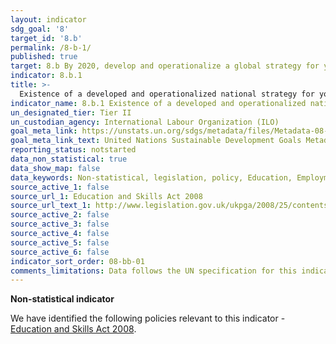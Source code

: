 ```yaml
---
layout: indicator
sdg_goal: '8'
target_id: '8.b'
permalink: /8-b-1/
published: true
target: 8.b By 2020, develop and operationalize a global strategy for youth employment and implement the Global Jobs Pact of the International Labour Organization
indicator: 8.b.1
title: >-
  Existence of a developed and operationalized national strategy for youth employment, as a distinct strategy or as part of a national employment strategy
indicator_name: 8.b.1 Existence of a developed and operationalized national strategy for youth employment, as a distinct strategy or as part of a national employment strategy
un_designated_tier: Tier II
un_custodian_agency: International Labour Organization (ILO)
goal_meta_link: https://unstats.un.org/sdgs/metadata/files/Metadata-08-0b-01.pdf
goal_meta_link_text: United Nations Sustainable Development Goals Metadata (PDF 526 KB)
reporting_status: notstarted
data_non_statistical: true
data_show_map: false
data_keywords: Non-statistical, legislation, policy, Education, Employment, skills
source_active_1: false
source_url_1: Education and Skills Act 2008
source_url_text_1: http://www.legislation.gov.uk/ukpga/2008/25/contents
source_active_2: false
source_active_3: false
source_active_4: false
source_active_5: false
source_active_6: false
indicator_sort_order: 08-bb-01
comments_limitations: Data follows the UN specification for this indicator. This indicator has been identified in collaboration with topic experts.
---
```

**Non-statistical indicator**

We have identified the following policies relevant to this indicator - [Education and Skills Act 2008](http://www.legislation.gov.uk/ukpga/2008/25/contents).